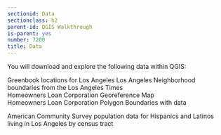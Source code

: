```yaml
---
sectionid: Data
sectionclass: h2
parent-id: QGIS Walkthrough
is-parent: yes
number: 7200
title: Data
---
```


You will download and explore the following data within QGIS:


Greenbook locations for Los Angeles 
Los Angeles Neighborhood boundaries from the Los Angeles Times  
Homeowners Loan Corporation Georeference Map  
Homeowners Loan Corporation Polygon Boundaries with data  

American Community Survey population data for Hispanics and Latinos living in Los Angeles by census tract


